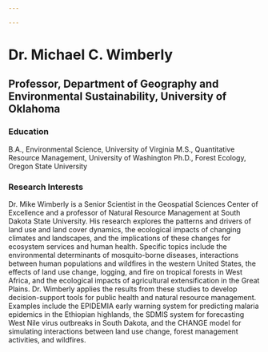 ```yaml
---

---
```


# Dr. Michael C. Wimberly
## Professor, Department of Geography and Environmental Sustainability, University of Oklahoma

### Education
B.A., Environmental Science, University of Virginia
M.S., Quantitative Resource Management, University of Washington
Ph.D., Forest Ecology, Oregon State University

### Research Interests
Dr. Mike Wimberly is a Senior Scientist in the Geospatial Sciences Center of Excellence and a professor of Natural Resource Management at South Dakota State University. His research explores the patterns and drivers of land use and land cover dynamics, the ecological impacts of changing climates and landscapes, and the implications of these changes for ecosystem services and human health. Specific topics include the environmental determinants of mosquito-borne diseases, interactions between human populations and wildfires in the western United States, the effects of land use change, logging, and fire on tropical forests in West Africa, and the ecological impacts of agricultural extensification in the Great Plains. Dr. Wimberly applies the results from these studies to develop decision-support tools for public health and natural resource management. Examples include the EPIDEMIA early warning system for predicting malaria epidemics in the Ethiopian highlands, the SDMIS system for forecasting West Nile virus outbreaks in South Dakota, and the CHANGE model for simulating interactions between land use change, forest management activities, and wildfires.
